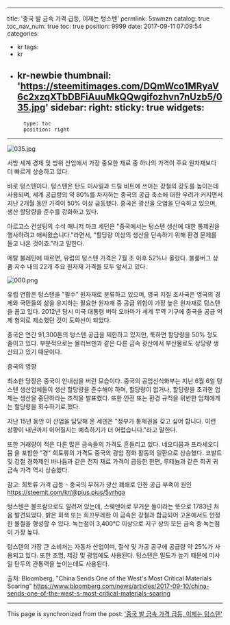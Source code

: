 
---
title: '중국 발 금속 가격 급등, 이제는 텅스텐'
permlink: 5swmzn
catalog: true
toc_nav_num: true
toc: true
position: 9999
date: 2017-09-11 07:09:54
categories:
- kr
tags:
- kr
- kr-newbie
thumbnail: 'https://steemitimages.com/DQmWco1MRyaV6c2xzqXTbDBFiAuuMkQQwgifozhvn7nUzb5/035.jpg'
sidebar:
    right:
        sticky: true
widgets:
    -
        type: toc
        position: right
---


![035.jpg](https://steemitimages.com/DQmWco1MRyaV6c2xzqXTbDBFiAuuMkQQwgifozhvn7nUzb5/035.jpg)

서방 세계 경제 및 방위 산업에서 가장 중요한 재료 중 하나의 가격이 주요 원자재보다 더 빠르게 상승하고 있다.
  
바로 텅스텐이다. 텅스텐은 탄도 미사일과 드릴 비트에 쓰이는 강철의 강도를 높이는데 사용되며, 세계 공급량의 약 80%를 차지하는 중국의 공급 축소에 대한 우려가 커지면서 지난 2개월 동안 가격이 50% 이상 급등했다. 중국은 광산을 오염을 단속하고 있으며, 생산 할당량을 준수를 강화하고 있다. 
  
아르고스 컨설팅의 수석 매니저 마크 세던은 "중국에서는 텅스텐 생산에 대한 통제권을 행사하려고 애써왔습니다."라면서, "할당량 이상의 생산을 단속하기 위해 환경 문제를 들고 나온 것이죠."라고 말한다.
  
메탈 불레틴에 따르면, 유럽의 텅스텐 가격은 7월 초 이후 52%나 올랐다. 블룸버그 상품 지수 내의 22개 주요 원자재 가격을 모두 앞서고 있다.
 
![000.png](https://steemitimages.com/DQmczX3QnesqX4nnAZumoi3x3mmZeC7UYLHgK7aRfGSpSB6/000.png)

유럽 ​​연합은 텅스텐을 "필수" 원자재로 분류하고 있으며, 영국 지질 조사국은 영국의 경제와 국민들의 삶을 유지하는 필요한 원자재 중 공급 위험이 가장 높은 원자재로 텅스텐을 꼽고 있다. 2012년 당시 미국 대통령 버락 오바마가 세계 무역 기구에 중국을 공급 억제 혐의로 제소했던 것이 도화선이 되었다. 
  
중국은 연간 91,300톤의 텅스텐 공급을 제한하고 있지만, 툭하면 할당량을 50% 정도 줄이고 있다. 부분적으로는 몰리브덴과 같은 다른 금속 광산에서 부산물로도 상당량 생산되고 있기 때문이다. 
  
중국의 영향
  
최소한 당장은 중국이 인내심을 버린 모습이다. 중국의 공업신식화부는 지난 6월 6일 텅스텐 생산업체들이 생산 할당량을 준수해야 하며, 할당량이 없거나, 할당량을 초과한 업체는 생산을 중단하라는 조칙을 발표했다. 또한 안전 또는 환경 규칙을 위반한 업체에게는 할당량을 회수하기로 했다.
  
지난 15년 동안 이 산업을 담당해 온 세덴은 "정부가 통제권을 갖고 싶어 합니다. 이런 상황이 내년까지 이어질지는 예측하기가 더 어렵습니다."라고 말한다.
  
또한 거래량이 적은 다른 많은 금속들의 가격도 흔들리고 있다. 네오디뮴과 프라세오디뮴 을 포함한 "경" 희토류의 가격도 중국의 광업 정화 활동의 일환으로 상승했다. 코발트 및 강철 경화제인 바나듐과 같은 전지 재료 가격이 급등한 한편, 루테늄과 같은 희귀 귀금속 가격 역시 상승했다.

참고: 희토류 가격 급등 -  중국의 무허가 광산 폐쇄로 인한 공급 부족이 원인
https://steemit.com/kr/@pius.pius/5yrhga

텅스텐은 볼프람으로도 알려져 있는데, 스웨덴어로 무거운 돌이라는 뜻으로 1783년 처음 발견되었다. 밝은 회색 또는 희끄무레한 이 금속은 강철과 합금되어 고온에서도 안정한 물질을 형성할 수 있다. 녹는점이 3,400℃ 이상으로 지구 상의 모든 금속 중 녹는점이 가장 높다.
  
텅스텐의 가장 큰 소비처는 자동차 산업이며, 절삭 및 가공 공구에 공급량 약 25%가 사용되고 있다. 또한 조명, 제강 및 광업에도 사용된다. 텅스텐은 밀도가 높기 때문에 미사일 탄두의 관통력을 높이는데도 사용된다. 
  
출처: Bloomberg, "China Sends One of the West's Most Critical Materials Soaring"
https://www.bloomberg.com/news/articles/2017-09-10/china-sends-one-of-the-west-s-most-critical-materials-soaring

- - -

This page is synchronized from the post: ['중국 발 금속 가격 급등, 이제는 텅스텐'](https://steemit.com/@pius.pius/5swmzn)
